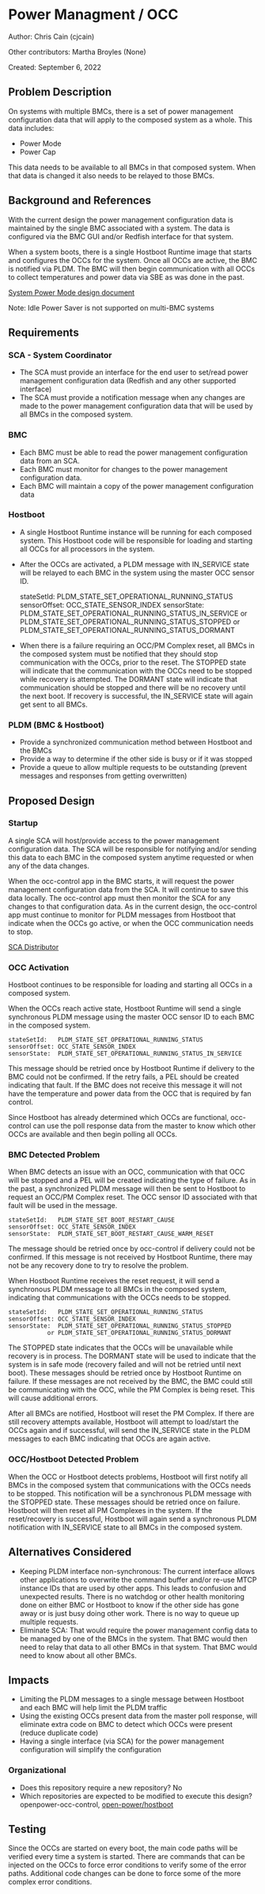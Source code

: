 # Power Managment / OCC

Author:
  Chris Cain (cjcain)

Other contributors:
  Martha Broyles (None)

Created:
  September 6, 2022

## Problem Description
On systems with multiple BMCs, there is a set of power management configuration
data that will apply to the composed system as a whole. This data includes:
- Power Mode
- Power Cap

This data needs to be available to all BMCs in that composed system. When that
data is changed it also needs to be relayed to those BMCs.

## Background and References
With the current design the power management configuration data is maintained by
the single BMC associated with a system. The data is configured via the BMC GUI
and/or Redfish interface for that system.

When a system boots, there is a single Hostboot Runtime image that starts and
configures the OCCs for the system. Once all OCCs are active, the BMC is
notified via PLDM.  The BMC will then begin communication with all OCCs to
collect temperatures and power data via SBE as was done in the past.

[System Power Mode design document][powermode]

Note: Idle Power Saver is not supported on multi-BMC systems

## Requirements
### SCA - System Coordinator
- The SCA must provide an interface for the end user to set/read power
  management configuration data (Redfish and any other supported interface)
- The SCA must provide a notification message when any changes are made to the
  power management configuration data that will be used by all BMCs in the
  composed system.
### BMC
- Each BMC must be able to read the power management configuration data from an
  SCA.
- Each BMC must monitor for changes to the power management configuration data.
- Each BMC will maintain a copy of the power management configuration data
### Hostboot
- A single Hostboot Runtime instance will be running for each composed system.
  This Hostboot code will be responsible for loading and starting all OCCs for
  all processors in the system.
- After the OCCs are activated, a PLDM message with IN_SERVICE state will be
  relayed to each BMC in the system using the master OCC sensor ID.

    stateSetId:   PLDM_STATE_SET_OPERATIONAL_RUNNING_STATUS
    sensorOffset: OCC_STATE_SENSOR_INDEX
    sensorState:  PLDM_STATE_SET_OPERATIONAL_RUNNING_STATUS_IN_SERVICE
               or PLDM_STATE_SET_OPERATIONAL_RUNNING_STATUS_STOPPED
               or PLDM_STATE_SET_OPERATIONAL_RUNNING_STATUS_DORMANT

- When there is a failure requiring an OCC/PM Complex reset, all BMCs in the
  composed system must be notified that they should stop communication with
  the OCCs, prior to the reset.  The STOPPED state will indicate that the
  communication with the OCCs need to be stopped while recovery is attempted.
  The DORMANT state will indicate that communication should be stopped and
  there will be no recovery until the next boot.
  If recovery is successful, the IN_SERVICE state will again get sent to all
  BMCs.
### PLDM (BMC & Hostboot)
- Provide a synchronized communication method between Hostboot and the BMCs
- Provide a way to determine if the other side is busy or if it was stopped
- Provide a queue to allow multiple requests to be outstanding (prevent
  messages and responses from getting overwritten)

## Proposed Design
### Startup
A single SCA will host/provide access to the power management configuration
data. The SCA will be responsible for notifying and/or sending this data to each
BMC in the composed system anytime requested or when any of the data changes.

When the occ-control app in the BMC starts, it will request the power management
configuration data from the SCA. It will continue to save this data locally. The
occ-control app must then monitor the SCA for any changes to that configuration
data. As in the current design, the occ-control app must continue to monitor for
PLDM messages from Hostboot that indicate when the OCCs go active, or when the
OCC communication needs to stop.

[SCA Distributor][sca-data]

### OCC Activation
Hostboot continues to be responsible for loading and starting all OCCs in a
composed system.

When the OCCs reach active state, Hostboot Runtime will send a single
synchronous PLDM message using the master OCC sensor ID to each BMC in the
composed system.

    stateSetId:   PLDM_STATE_SET_OPERATIONAL_RUNNING_STATUS
    sensorOffset: OCC_STATE_SENSOR_INDEX
    sensorState:  PLDM_STATE_SET_OPERATIONAL_RUNNING_STATUS_IN_SERVICE

This message should be retried once by Hostboot Runtime if delivery to the BMC
could not be confirmed.  If the retry fails, a PEL should be created indicating
that fault.  If the BMC does not receive this message it will not have the
temperature and power data from the OCC that is required by fan control.

Since Hostboot has already determined which OCCs are functional, occ-control can
use the poll response data from the master to know which other OCCs are
available and then begin polling all OCCs.

### BMC Detected Problem
When BMC detects an issue with an OCC, communication with that OCC will be
stopped and a PEL will be created indicating the type of failure.  As in the
past, a synchronized PLDM message will then be sent to Hostboot to request an
OCC/PM Complex reset.  The OCC sensor ID associated with that fault will be
used in the message.

    stateSetId:   PLDM_STATE_SET_BOOT_RESTART_CAUSE
    sensorOffset: OCC_STATE_SENSOR_INDEX
    sensorState:  PLDM_STATE_SET_BOOT_RESTART_CAUSE_WARM_RESET

The message should be retried once by occ-control if delivery could not be
confirmed.  If this message is not received by Hostboot Runtime, there may not
be any recovery done to try to resolve the problem.

When Hostboot Runtime receives the reset request, it will send a synchronous
PLDM message to all BMCs in the composed system, indicating that communications
with the OCCs needs to be stopped.

    stateSetId:   PLDM_STATE_SET_OPERATIONAL_RUNNING_STATUS
    sensorOffset: OCC_STATE_SENSOR_INDEX
    sensorState:  PLDM_STATE_SET_OPERATIONAL_RUNNING_STATUS_STOPPED
               or PLDM_STATE_SET_OPERATIONAL_RUNNING_STATUS_DORMANT

The STOPPED state indicates that the OCCs will be unavailable while recovery is
in process.  The DORMANT state will be used to indicate that the system is in
safe mode (recovery failed and will not be retried until next boot).
These messages should be retried once by Hostboot Runtime on failure.
If these messages are not received by the BMC, the BMC could still be
communicating with the OCC, while the PM Complex is being reset.  This will
cause additional errors.

After all BMCs are notified, Hostboot will reset the PM Complex. If there are
still recovery attempts available, Hostboot will attempt to load/start
the OCCs again and if successful, will send the IN_SERVICE state in the PLDM
messages to each BMC indicating that OCCs are again active.

### OCC/Hostboot Detected Problem
When the OCC or Hostboot detects problems, Hostboot will first notify all BMCs
in the composed system that communications with the OCCs needs to be stopped.
This notification will be a synchronous PLDM message with the STOPPED state.
These messages should be retried once on failure.  Hostboot will then reset all
PM Complexes in the system.  If the reset/recovery is successful, Hostboot will
again send a synchronous PLDM notification with IN_SERVICE state to all BMCs in
the composed system.

## Alternatives Considered
- Keeping PLDM interface non-synchronous: The current interface allows other
  applications to overwrite the command buffer and/or re-use MTCP instance IDs
  that are used by other apps. This leads to confusion and unexpected results.
  There is no watchdog or other health monitoring done on either BMC or Hostboot
  to know if the other side has gone away or is just busy doing other work.
  There is no way to queue up multiple requests.
- Eliminate SCA: That would require the power management config data to be
  managed by one of the BMCs in the system. That BMC would then need to relay
  that data to all other BMCs in that system. That BMC would need to know about
  all other BMCs.

## Impacts
- Limiting the PLDM messages to a single message between Hostboot and each BMC
  will help limit the PLDM traffic
- Using the existing OCCs present data from the master poll response, will
  eliminate extra code on BMC to detect which OCCs were present (reduce
  duplicate code)
- Having a single interface (via SCA) for the power management configuration
  will simplify the configuration

### Organizational
- Does this repository require a new repository?
  No
- Which repositories are expected to be modified to execute this design?
  openpower-occ-control, [open-power/hostboot][hostbootrepo]

[hostbootrepo]:
https://github.com/open-power/hostboot
[powermode]:
https://github.com/openbmc/docs/blob/master/designs/ibm/system-power-mode.md
[sca-data]:
https://github.ibm.com/p11-fw-design/p11-fw-designs/tree/main/designs/distributor

## Testing
Since the OCCs are started on every boot, the main code paths will be verified
every time a system is started. There are commands that can be injected on the
OCCs to force error conditions to verify some of the error paths. Additional
code changes can be done to force some of the more complex error conditions.
